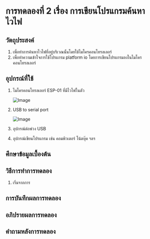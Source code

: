 # การทดลองที่ 2 เรื่อง การเขียนโปรแกรมค้นหาไวไฟ

## วัตถุประสงค์
1. เพื่อทำการค้นหาไวไฟที่อยู่บริเวณนั้นโดยใช้ไมโครคอนโทรลเลอร์
2. เพื่อทำความเข้าใจการใช้โปรแกรม platform io โดยการเขียนโปรแกรมลงในไมโครคอนโทรลเลอร์

## อุปกรณ์ที่ใช้
1. ไมโครคอนโทรลเลอร์ ESP-01 ที่มีไวไฟในตัว

   ![Image](https://cdn-images-1.medium.com/max/1200/1*RMM4luR-BC8yrsDbmSlkBA.png)

2. USB to serial port

   ![Image](https://daneshjookit.com/5924-home_default/esp8266-to-usb.jpg)

3. อุปกรณ์ต่อพ่วง USB
4. อุปกรณ์เขียนโปรแกรม เช่น คอมพิวเตอร์ โน้ตบุ๊ค ฯลฯ

## ศึกษาข้อมูลเบื้องต้น

## วิธีการทำการทดลอง
1. เริ่มจากการ

## การบันทึกผลการทดลอง

## อภิปรายผลการทดลอง

## คำถามหลังการทดลอง
